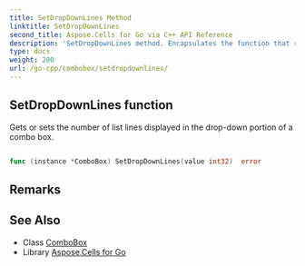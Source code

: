 ```yaml
---
title: SetDropDownLines Method 
linktitle: SetDropDownLines
second_title: Aspose.Cells for Go via C++ API Reference
description: 'SetDropDownLines method. Encapsulates the function that represents setdropdownlines in Go.'
type: docs
weight: 200
url: /go-cpp/combobox/setdropdownlines/
---
```


## SetDropDownLines function

Gets or sets the number of list lines displayed in the drop-down portion of a combo box.

```go

func (instance *ComboBox) SetDropDownLines(value int32)  error

```

## Remarks


## See Also

* Class [ComboBox](../)
* Library [Aspose.Cells for Go](../../)
